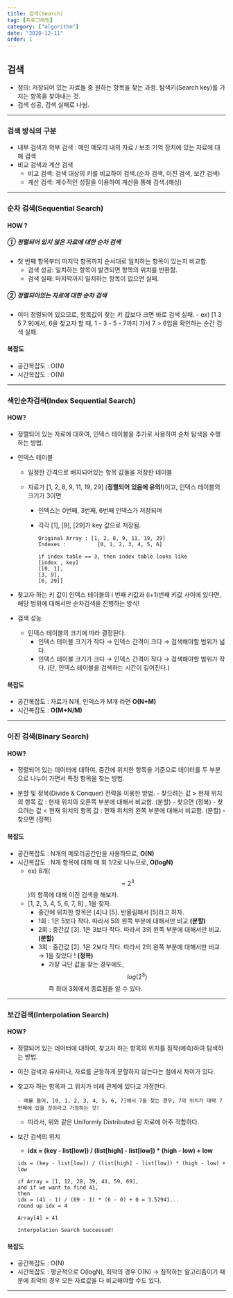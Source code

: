 ```yaml
---
title: 검색(Search)
tag: [프로그래밍]
category: ["algorithm"]
date: "2020-12-11"
order: 1
---
```


## 검색

- 정의: 저장되어 있는 자료들 중 원하는 항목을 찾는 과정. 탐색키(Search key)를 가지는 항목을 찾아내는 것.
- 검색 성공, 검색 실패로 나뉨.

---

### 검색 방식의 구분

- 내부 검색과 외부 검색 : 메인 메모리 내의 자료 / 보조 기억 장치에 있는 자료에 대해 검색
- 비교 검색과 계산 검색
  - 비교 검색: 검색 대상의 키를 비교하여 검색.(순차 검색, 이진 검색, 보간 검색)
  - 계산 검색: 계수적인 성질을 이용하여 계산을 통해 검색.(해싱)

---

### 순차 검색(Sequential Search)

#### HOW ?

##### **① 정렬되어 있지 않은 자료에 대한 순차 검색**

- 첫 번째 항목부터 마지막 항목까지 순서대로 일치하는 항목이 있는지 비교함.
  - 검색 성공: 일치하는 항목이 발견되면 항목의 위치를 반환함.
  - 검색 실패: 마지막까지 일치하는 항목이 없으면 실패.

##### **② 정렬되어있는 자료에 대한 순차 검색**

- 이미 정렬되어 있으므로, 항목값이 찾는 키 값보다 크면 바로 검색 실패. - ex) [1 3 5 7 9]에서, 6을 찾고자 할 때, 1 - 3 - 5 - 7까지 가서 7 > 6임을 확인하는 순간 검색 실패.

#### 복잡도

- 공간복잡도 : O(N)
- 시간복잡도 : O(N)

---

### 색인순차검색(Index Sequential Search)

#### HOW?

- 정렬되어 있는 자료에 대하여, 인덱스 테이블을 추가로 사용하여 순차 탐색을 수행하는 방법.

- 인덱스 테이블

  - 일정한 간격으로 배치되어있는 항목 값들을 저장한 테이블

  - 자료가 [1, 2, 8, 9, 11, 19, 29] (**정렬되어 있음에 유의!**)이고, 인덱스 테이블의 크기가 3이면

    - 인덱스는 0번째, 3번째, 6번째 인덱스가 저장되며

    - 각각 [1], [9], [29]가 key 값으로 저장됨.

      ```
      Original Array : [1, 2, 8, 9, 11, 19, 29]
      Indexes : 		 [0, 1, 2, 3, 4, 5, 6]

      if index table == 3, then index table looks like
      [index , key]
      [[0, 1],
      [3, 9],
      [6, 29]]
      ```

- 찾고자 하는 키 값이 인덱스 테이블의 i 번째 키값과 (i+1)번째 키값 사이에 있다면, 해당 범위에 대해서만 순차검색을 진행하는 방식!
- 검색 성능
  - 인덱스 테이블의 크기에 따라 결정된다.
    - 인덱스 테이블 크기가 작다 → 인덱스 간격이 크다 → 검색해야할 범위가 넓다.
    - 인덱스 테이블 크기가 크다 → 인덱스 간격이 작다 → 검색해야할 범위가 작다. (단, 인덱스 테이블을 검색하는 시간이 길어진다.)

#### 복잡도

- 공간복잡도 : 자료가 N개, 인덱스가 M개 라면 **O(N+M)**
- 시간복잡도 : **O(M+N/M)**

---

### 이진 검색(Binary Search)

#### HOW?

- 정렬되어 있는 데이터에 대하여, 중간에 위치한 항목을 기준으로 데이터를 두 부분으로 나누어 가면서 특정 항목을 찾는 방법.

- 분할 및 정복(Divide & Conquer) 전략을 이용한 방법. - 찾으려는 값 > 현재 위치의 항목 값 : 현재 위치의 오른쪽 부분에 대해서 비교함. (분할) - 찾으면 (정복) - 찾으려는 값 < 현재 위치의 항목 값 : 현재 위치의 왼쪽 부분에 대해서 비교함. (분할) - 찾으면 (정복)

#### 복잡도

- 공간복잡도 : N개의 메모리공간만을 사용하므로, **O(N)**
- 시간복잡도 : N개 항목에 대해 매 회 1/2로 나누므로, **O(logN)**
  - ex) 8개($$=2^3$$)의 항목에 대해 이진 검색을 해보자.
  - [1, 2, 3, 4, 5, 6, 7, 8] , 1을 찾자.
    - 중간에 위치한 항목은 [4]나 [5]. 반올림해서 [5]라고 하자.
    - 1회 : 1은 5보다 작다. 따라서 5의 왼쪽 부분에 대해서만 비교 **(분할)**
    - 2회 : 중간값 [3]. 1은 3보다 작다. 따라서 3의 왼쪽 부분에 대해서만 비교. **(분할)**
    - 3회 : 중간값 [2]. 1은 2보다 작다. 따라서 2의 왼쪽 부분에 대해서만 비교. → 1을 찾았다 ! **(정복)**
      - 가장 극단 값을 찾는 경우에도, $$log(2^3)$$ 즉 최대 3회에서 종료됨을 알 수 있다.

---

### 보간검색(Interpolation Search)

#### HOW?

- 정렬되어 있는 데이터에 대하여, 찾고자 하는 항목의 위치를 짐작(예측)하여 탐색하는 방법.

- 이진 검색과 유사하나, 자료를 균등하게 분할하지 않는다는 점에서 차이가 있다.

- 찾고자 하는 항목과 그 위치가 비례 관계에 있다고 가정한다.

      - 예를 들어, [0, 1, 2, 3, 4, 5, 6, 7]에서 7을 찾는 경우, 7의 위치가 대략 7번째에 있을 것이라고 가정하는 것!

  - 따라서, 위와 같은 Uniformly Distributed 된 자료에 아주 적합하다.

- 보간 검색의 위치

  - **idx = (key - list[low]) / (list[high] - list[low]) \* (high - low) + low**

  ```
  idx = (key - list[low]) / (list[high] - list[low]) * (high - low) + low

  if Array = [1, 12, 28, 39, 41, 59, 69],
  and if we want to find 41,
  then
  idx = (41 - 1) / (69 - 1) * (6 - 0) + 0 = 3.52941...
  round up idx = 4

  Array[4] = 41

  Interpolation Search Successed!
  ```

#### 복잡도

- 공간복잡도 : O(N)
- 시간복잡도 : 평균적으로 O(logN), 최악의 경우 O(N) → 짐작하는 알고리즘이기 때문에 최악의 경우 모든 자료값을 다 비교해야할 수도 있다.

---
